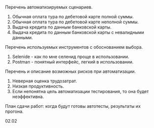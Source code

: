 Перечень автоматизируемых сценариев.

1. Обычная оплата тура по дебетовой карте полной суммы.
2. Обычная оплата тура по дебетовой карте неполной суммы.
3. Выдача кредита по данным банковской карты.
4. Выдача кредита по данным банковской карты c невалидными данными.

Перечень используемых инструментов с обоснованием выбора.

1. Selenide - как по мне селенид проще в использовании.
2. Postman - понятный интерфейс, легкий в использовании.


Перечень и описание возможных рисков при автоматизации.

1. Неверная оценка трудозатрат.
2. Низкая продуктивность.
3. Если непонятна цель автоматизации тестирования, то она будет неэффективна.


План сдачи работ: когда будут готовы автотесты, результаты их прогона.

02.02